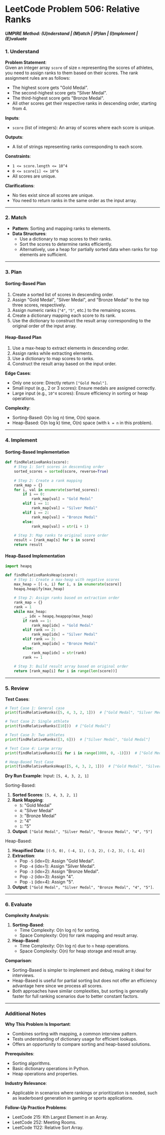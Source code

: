 # LeetCode Problem 506: Relative Ranks

##### UMPIRE Method: (U)nderstand | (M)atch | (P)lan | (I)mplement | (E)valuate

### 1. Understand

**Problem Statement**:  
Given an integer array `score` of size `n` representing the scores of athletes, you need to assign ranks to them based on their scores. The rank assignment rules are as follows:

- The highest score gets "Gold Medal".
- The second-highest score gets "Silver Medal".
- The third-highest score gets "Bronze Medal".
- All other scores get their respective ranks in descending order, starting from 4.

**Inputs**:
- `score` (list of integers): An array of scores where each score is unique.

**Outputs**:
- A list of strings representing ranks corresponding to each score.

**Constraints**:
- `1 <= score.length <= 10^4`
- `0 <= score[i] <= 10^6`
- All scores are unique.

**Clarifications**:
- No ties exist since all scores are unique.
- You need to return ranks in the same order as the input array.

---

### 2. Match

- **Pattern**: Sorting and mapping ranks to elements.
- **Data Structures**:
  - Use a dictionary to map scores to their ranks.
  - Sort the scores to determine ranks efficiently.
  - Alternatively, use a heap for partially sorted data when ranks for top elements are sufficient.

---

### 3. Plan

#### Sorting-Based Plan

1. Create a sorted list of scores in descending order.
2. Assign "Gold Medal", "Silver Medal", and "Bronze Medal" to the top three scores, respectively.
3. Assign numeric ranks (`"4"`, `"5"`, etc.) to the remaining scores.
4. Create a dictionary mapping each score to its rank.
5. Use the dictionary to construct the result array corresponding to the original order of the input array.

#### Heap-Based Plan

1. Use a max-heap to extract elements in descending order.
2. Assign ranks while extracting elements.
3. Use a dictionary to map scores to ranks.
4. Construct the result array based on the input order.

**Edge Cases**:
- Only one score: Directly return `["Gold Medal"]`.
- Small input (e.g., 2 or 3 scores): Ensure medals are assigned correctly.
- Large input (e.g., `10^4` scores): Ensure efficiency in sorting or heap operations.

**Complexity**:
- Sorting-Based: O(n log n) time, O(n) space.
- Heap-Based: O(n log k) time, O(n) space (with `k = n` in this problem).

---

### 4. Implement

#### Sorting-Based Implementation

```python
def findRelativeRanks(score):
    # Step 1: Sort scores in descending order
    sorted_scores = sorted(score, reverse=True)
    
    # Step 2: Create a rank mapping
    rank_map = {}
    for i, val in enumerate(sorted_scores):
        if i == 0:
            rank_map[val] = "Gold Medal"
        elif i == 1:
            rank_map[val] = "Silver Medal"
        elif i == 2:
            rank_map[val] = "Bronze Medal"
        else:
            rank_map[val] = str(i + 1)
    
    # Step 3: Map ranks to original score order
    result = [rank_map[s] for s in score]
    return result
```

#### Heap-Based Implementation

```python
import heapq

def findRelativeRanksHeap(score):
    # Step 1: Create a max-heap with negative scores
    max_heap = [(-s, i) for i, s in enumerate(score)]
    heapq.heapify(max_heap)
    
    # Step 2: Assign ranks based on extraction order
    rank_map = {}
    rank = 1
    while max_heap:
        _, idx = heapq.heappop(max_heap)
        if rank == 1:
            rank_map[idx] = "Gold Medal"
        elif rank == 2:
            rank_map[idx] = "Silver Medal"
        elif rank == 3:
            rank_map[idx] = "Bronze Medal"
        else:
            rank_map[idx] = str(rank)
        rank += 1
    
    # Step 3: Build result array based on original order
    return [rank_map[i] for i in range(len(score))]
```

---

### 5. Review

**Test Cases**:
```python
# Test Case 1: General case
print(findRelativeRanks([5, 4, 3, 2, 1]))  # ["Gold Medal", "Silver Medal", "Bronze Medal", "4", "5"]

# Test Case 2: Single athlete
print(findRelativeRanks([10]))  # ["Gold Medal"]

# Test Case 3: Two athletes
print(findRelativeRanks([3, 6]))  # ["Silver Medal", "Gold Medal"]

# Test Case 4: Large array
print(findRelativeRanks([i for i in range(1000, 0, -1)]))  # ["Gold Medal", "Silver Medal", ..., "1000"]

# Heap-Based Test Case
print(findRelativeRanksHeap([5, 4, 3, 2, 1]))  # ["Gold Medal", "Silver Medal", "Bronze Medal", "4", "5"]
```

**Dry Run Example**:
Input: `[5, 4, 3, 2, 1]`

Sorting-Based:
1. **Sorted Scores**: `[5, 4, 3, 2, 1]`
2. **Rank Mapping**:
   - `5`: "Gold Medal"
   - `4`: "Silver Medal"
   - `3`: "Bronze Medal"
   - `2`: "4"
   - `1`: "5"
3. **Output**: `["Gold Medal", "Silver Medal", "Bronze Medal", "4", "5"]`

Heap-Based:
1. **Heapified Data**: `[(-5, 0), (-4, 1), (-3, 2), (-2, 3), (-1, 4)]`
2. **Extraction**:
   - Pop `-5` (idx=0): Assign "Gold Medal".
   - Pop `-4` (idx=1): Assign "Silver Medal".
   - Pop `-3` (idx=2): Assign "Bronze Medal".
   - Pop `-2` (idx=3): Assign "4".
   - Pop `-1` (idx=4): Assign "5".
3. **Output**: `["Gold Medal", "Silver Medal", "Bronze Medal", "4", "5"]`.

---

### 6. Evaluate

**Complexity Analysis**:
1. **Sorting-Based**:
   - Time Complexity: O(n log n) for sorting.
   - Space Complexity: O(n) for rank mapping and result array.
2. **Heap-Based**:
   - Time Complexity: O(n log n) due to `n` heap operations.
   - Space Complexity: O(n) for heap storage and result array.

**Comparison**:
- Sorting-Based is simpler to implement and debug, making it ideal for interviews.
- Heap-Based is useful for partial sorting but does not offer an efficiency advantage here since we process all scores.
- Both approaches have similar complexities, but sorting is generally faster for full ranking scenarios due to better constant factors.

---

### Additional Notes

**Why This Problem Is Important**:
- Combines sorting with mapping, a common interview pattern.
- Tests understanding of dictionary usage for efficient lookups.
- Offers an opportunity to compare sorting and heap-based solutions.

**Prerequisites**:
- Sorting algorithms.
- Basic dictionary operations in Python.
- Heap operations and properties.

**Industry Relevance**:
- Applicable in scenarios where rankings or prioritization is needed, such as leaderboard generation in gaming or sports applications.

**Follow-Up Practice Problems**:
- LeetCode 215: Kth Largest Element in an Array.
- LeetCode 252: Meeting Rooms.
- LeetCode 1122: Relative Sort Array.
